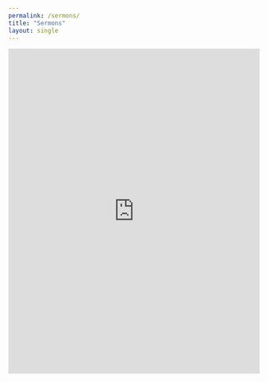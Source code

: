 ```yaml
---
permalink: /sermons/
title: "Sermons"
layout: single
---
```


<div style="width: 100%; max-width: 600px; max-height: 705px;"><div style="position: relative; padding-bottom: calc(56.25% + 368px); width: 100%;"><iframe frameborder="0" scrolling="no" allowfullscreen allow="autoplay" src="https://sermons.logos.com/embed/profile/6270612/recent?includePlaylist=true&defaultSort=datePresented:desc,dateSubmitted:desc" style="position: absolute; top: 0; left: 0; width: 100%; height: 100%;"></iframe></div></div>

